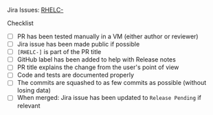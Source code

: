 <!-- Write a description of what the PR solves and how -->

<!-- Link to relevant Jira issue, add multiple if necessary -->

Jira Issues: [RHELC-](https://issues.redhat.com/browse/RHELC-)

Checklist

- [ ] PR has been tested manually in a VM (either author or reviewer)
- [ ] Jira issue has been made public if possible
- [ ] `[RHELC-]` is part of the PR title <!-- For a proper sync with Jira -->
- [ ] GitHub label has been added to help with Release notes <!-- enhancement, bug-fix, no-changelog, security-hardening, breaking-change -->
- [ ] PR title explains the change from the user's point of view
- [ ] Code and tests are documented properly
- [ ] The commits are squashed to as few commits as possible (without losing data) <!-- The commits can be squashed to 1 commit, but then we might lose data regarding moving something to a new file and then refactoring for example. Hence squash without losing data -->
- [ ] When merged: Jira issue has been updated to `Release Pending` if relevant
